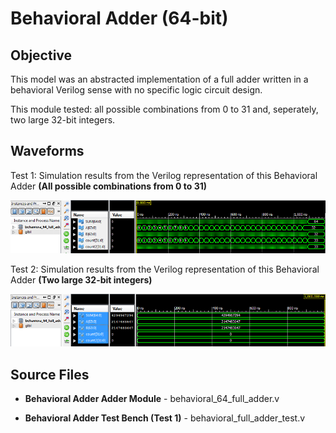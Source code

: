 # Behavioral Adder (64-bit)

## Objective

This model was an abstracted implementation of a full adder written in a behavioral Verilog sense with no specific logic circuit design. 

This module tested: all possible combinations from 0 to 31 and, seperately, two large 32-bit integers. 

## Waveforms

Test 1: Simulation results from the Verilog representation of this Behavioral Adder **(All possible combinations from 0 to 31)**

![Project 4 Waveform for Test 1](/Project%204%20-%2064-Bit%20Adder/behavioral_adder_64/Simulation%20Waveforms/project4_test_E.png)

Test 2: Simulation results from the Verilog representation of this Behavioral Adder **(Two large 32-bit integers)**

![Project 4 Waveform for Test 2](/Project%204%20-%2064-Bit%20Adder/behavioral_adder_64/Simulation%20Waveforms/project4_test_F.png)

## Source Files

- **Behavioral Adder Adder Module** - behavioral_64_full_adder.v

- **Behavioral Adder Test Bench (Test 1)** - behavioral_full_adder_test.v